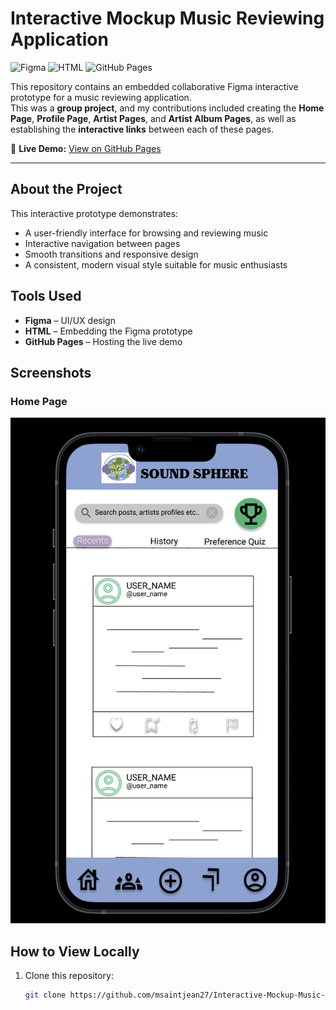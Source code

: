 # Interactive Mockup Music Reviewing Application

![Figma](https://img.shields.io/badge/Design-Figma-orange?logo=figma&logoColor=white)
![HTML](https://img.shields.io/badge/Code-HTML-blue?logo=html5&logoColor=white)
![GitHub Pages](https://img.shields.io/badge/Hosted%20on-GitHub%20Pages-brightgreen?logo=github&logoColor=white)


This repository contains an embedded collaborative Figma interactive prototype for a music reviewing application.  
This was a **group project**, and my contributions included creating the **Home Page**, **Profile Page**, **Artist Pages**, and **Artist Album Pages**, as well as establishing the **interactive links** between each of these pages.

🔗 **Live Demo:** [View on GitHub Pages](https://msaintjean27.github.io/Interactive-Mockup-Music-Reviewing-Application/)

---

## About the Project
This interactive prototype demonstrates:
- A user-friendly interface for browsing and reviewing music
- Interactive navigation between pages
- Smooth transitions and responsive design
- A consistent, modern visual style suitable for music enthusiasts

## Tools Used
- **Figma** – UI/UX design
- **HTML** – Embedding the Figma prototype
- **GitHub Pages** – Hosting the live demo

## Screenshots

### Home Page
![Home Page Screenshot](HomePage.png)

## How to View Locally
1. Clone this repository:
   ```bash
   git clone https://github.com/msaintjean27/Interactive-Mockup-Music-Reviewing-Application.git
